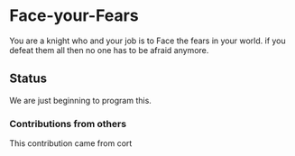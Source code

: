 # Face-your-Fears
You are a knight who and your job is to Face the fears in your world. if you defeat them all then no one has to be afraid anymore. 

## Status
We are just beginning to program this.

### Contributions from others
This contribution came from cort
